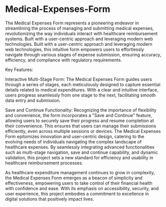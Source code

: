 # Medical-Expenses-Form
The Medical Expenses Form represents a pioneering endeavor in streamlining the process of managing and submitting medical expenses, revolutionizing the way individuals interact with healthcare reimbursement systems. Built with a user-centric approach and leveraging modern web technologies.
Built with a user-centric approach and leveraging modern web technologies, this intuitive form empowers users to effortlessly navigate through various stages of expense submission, ensuring accuracy, efficiency, and compliance with regulatory requirements.

Key Features:

Interactive Multi-Stage Form: The Medical Expenses Form guides users through a series of stages, each meticulously designed to capture essential details related to medical expenditures. With a clear and intuitive interface, users progress seamlessly from one stage to the next, facilitating smooth data entry and submission.

Save and Continue Functionality: Recognizing the importance of flexibility and convenience, the form incorporates a "Save and Continue" feature, allowing users to securely save their progress and resume completion at their convenience. This ensures that users can manage their submissions efficiently, even across multiple sessions or devices.
The Medical Expenses Form epitomizes innovation and user-centric design, catering to the evolving needs of individuals navigating the complex landscape of healthcare expenses. By seamlessly integrating advanced functionalities such as multi-stage navigation, save and continue capability, and dynamic validation, this project sets a new standard for efficiency and usability in healthcare reimbursement processes.

As healthcare expenditure management continues to grow in complexity, the Medical Expenses Form emerges as a beacon of simplicity and effectiveness, empowering users to take control of their financial health with confidence and ease. With its emphasis on accessibility, security, and user experience, this project embodies a commitment to excellence in digital solutions that positively impact lives.
